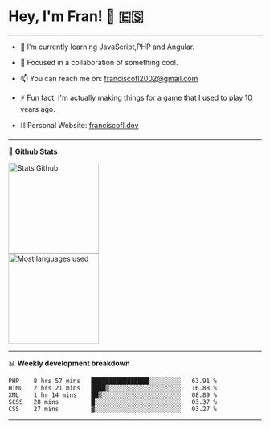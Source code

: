 # Hey, I'm Fran! 👋 :es:

-------

- 🌱 I’m currently learning JavaScript,PHP and Angular.

- 👯 Focused in a collaboration of something cool.

- 📫 You can reach me on: franciscofl2002@gmail.com

- ⚡ Fun fact: I'm actually making things for a game that I used to play 10 years ago.

- ⛓  Personal Website: [franciscofl.dev](https://www.franciscofl.dev/)

-------

📝 **Github Stats**


<div align="left">
  <img height="180em" src="https://github-readme-stats.vercel.app/api?username=franciscofl12&count_private=true&show_icons=true&theme=dracula&bg_color=-45deg,282A36,3D3344" alt="Stats Github"/>
  <br>
  <img height="180em" src="https://github-readme-stats.vercel.app/api/top-langs/?username=franciscofl12&count_private&theme=dracula&bg_color=-45deg,282A36,3D3344&layout=compact&langs_count=6" alt="Most languages used"/>
</div>

-------

📊 **Weekly development breakdown**


<!--START_SECTION:waka-->
```text
PHP    8 hrs 57 mins   ████████████████░░░░░░░░░   63.91 % 
HTML   2 hrs 21 mins   ████▒░░░░░░░░░░░░░░░░░░░░   16.88 % 
XML    1 hr 14 mins    ██▒░░░░░░░░░░░░░░░░░░░░░░   08.89 % 
SCSS   28 mins         █░░░░░░░░░░░░░░░░░░░░░░░░   03.37 % 
CSS    27 mins         ▓░░░░░░░░░░░░░░░░░░░░░░░░   03.27 % 
```
<!--END_SECTION:waka-->

-------

